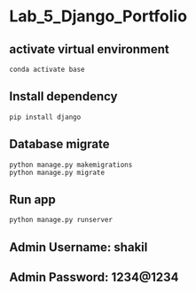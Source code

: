 # Lab_5_Django_Portfolio
## activate virtual environment
```
conda activate base
```
## Install dependency
```
pip install django
```
## Database migrate
```
python manage.py makemigrations
python manage.py migrate
```
## Run app
```
python manage.py runserver
```
## Admin Username: shakil
## Admin Password: 1234@1234
